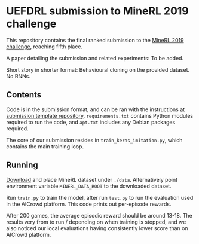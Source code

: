 # UEFDRL submission to MineRL 2019 challenge
This repository contains the final ranked submission to the [MineRL 2019 challenge](https://www.aicrowd.com/challenges/neurips-2019-minerl-competition),
reaching fifth place. 

A paper detailing the submission and related experiments: To be added.

Short story in shorter format: Behavioural cloning on the provided dataset. No RNNs.

## Contents

Code is in the submission format, and can be ran with the instructions at [submission template repository](https://github.com/minerllabs/competition_submission_starter_template).
`requirements.txt` contains Python modules required to run the code, and `apt.txt` includes any Debian packages required.

The core of our submission resides in `train_keras_imitation.py`, which contains the main training loop. 

## Running

[Download](http://minerl.io/dataset/) and place MineRL dataset under `./data`. Alternatively point environment variable `MINERL_DATA_ROOT` to the downloaded dataset.

Run `train.py` to train the model, after run `test.py` to run the evaluation used in the AICrowd platform. This code prints out per-episode rewards.

After 200 games, the average episodic reward should be around 13-18. The results very from to run / depending on when training is stopped, and we also
noticed our local evaluations having consistently lower score than on AICrowd platform.